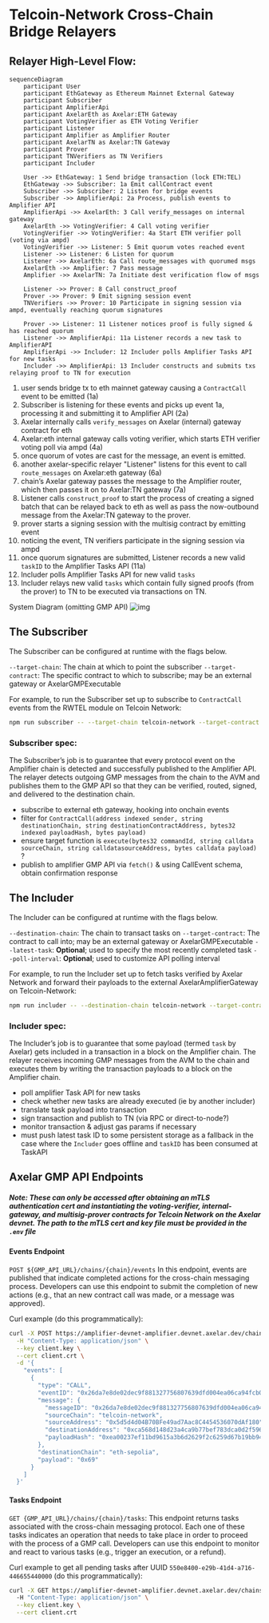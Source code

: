 # Telcoin-Network Cross-Chain Bridge Relayers

## Relayer High-Level Flow:

```mermaid
sequenceDiagram
    participant User
    participant EthGateway as Ethereum Mainnet External Gateway
    participant Subscriber
    participant AmplifierApi
    participant AxelarEth as Axelar:ETH Gateway
    participant VotingVerifier as ETH Voting Verifier
    participant Listener
    participant Amplifier as Amplifier Router
    participant AxelarTN as Axelar:TN Gateway
    participant Prover
    participant TNVerifiers as TN Verifiers
    participant Includer

    User ->> EthGateway: 1 Send bridge transaction (lock ETH:TEL)
    EthGateway ->> Subscriber: 1a Emit callContract event
    Subscriber ->> Subscriber: 2 Listen for bridge events
    Subscriber ->> AmplifierApi: 2a Process, publish events to Amplifier API
    AmplifierApi ->> AxelarEth: 3 Call verify_messages on internal gateway
    AxelarEth ->> VotingVerifier: 4 Call voting verifier
    VotingVerifier ->> VotingVerifier: 4a Start ETH verifier poll (voting via ampd)
    VotingVerifier ->> Listener: 5 Emit quorum votes reached event
    Listener ->> Listener: 6 Listen for quorum
    Listener ->> AxelarEth: 6a Call route_messages with quorumed msgs
    AxelarEth ->> Amplifier: 7 Pass message
    Amplifier ->> AxelarTN: 7a Initiate dest verification flow of msgs

    Listener ->> Prover: 8 Call construct_proof
    Prover ->> Prover: 9 Emit signing session event
    TNVerifiers ->> Prover: 10 Participate in signing session via ampd, eventually reaching quorum signatures

    Prover ->> Listener: 11 Listener notices proof is fully signed & has reached quorum
    Listener ->> AmplifierApi: 11a Listener records a new task to AmplifierAPI
    AmplifierApi ->> Includer: 12 Includer polls Amplifier Tasks API for new tasks
    Includer ->> AmplifierApi: 13 Includer constructs and submits txs relaying proof to TN for execution
```

1. user sends bridge tx to eth mainnet gateway causing a `ContractCall` event to be emitted (1a)
2. Subscriber is listening for these events and picks up event 1a, processing it and submitting it to Amplifier API (2a)
3. Axelar internally calls `verify_messages` on Axelar (internal) gateway contract for eth
4. Axelar:eth internal gateway calls voting verifier, which starts ETH verifier voting poll via ampd (4a)
5. once quorum of votes are cast for the message, an event is emitted.
6. another axelar-specific relayer "Listener" listens for this event to call `route_messages` on Axelar:eth gateway (6a)
7. chain’s Axelar gateway passes the message to the Amplifier router, which then passes it on to Axelar:TN gateway (7a)
8. Listener calls `construct_proof` to start the process of creating a signed batch that can be relayed back to eth as well as pass the now-outbound message from the Axelar:TN gateway to the prover.
9. prover starts a signing session with the multisig contract by emitting event
10. noticing the event, TN verifiers participate in the signing session via ampd
11. once quorum signatures are submitted, Listener records a new valid `taskID` to the Amplifier Tasks API (11a)
12. Includer polls Amplifier Tasks API for new valid `tasks`
13. Includer relays new valid `tasks` which contain fully signed proofs (from the prover) to TN to be executed via transactions on TN.

System Diagram (omitting GMP API)
![img](https://i.imgur.com/0tvOXdu.png)

## The Subscriber

The Subscriber can be configured at runtime with the flags below.

`--target-chain`: The chain at which to point the subscriber
`--target-contract`: The specific contract to which to subscribe; may be an external gateway or AxelarGMPExecutable

For example, to run the Subscriber set up to subscribe to `ContractCall` events from the RWTEL module on Telcoin Network:

```bash
npm run subscriber -- --target-chain telcoin-network --target-contract 0xca568d148d23a4ca9b77bef783dca0d2f5962c12
```

### Subscriber spec:

The Subscriber’s job is to guarantee that every protocol event on the Amplifier chain is detected and successfully published to the Amplifier API. The relayer detects outgoing GMP messages from the chain to the AVM and publishes them to the GMP API so that they can be verified, routed, signed, and delivered to the destination chain.

- subscribe to external eth gateway, hooking into onchain events
- filter for `ContractCall(address indexed sender, string destinationChain, string destinationContractAddress, bytes32 indexed payloadHash, bytes payload)`
- ensure target function is `execute(bytes32 commandId, string calldata sourceChain, string calldatasourceAddress, bytes calldata payload)` ?
- publish to amplifier GMP API via `fetch()` & using CallEvent schema, obtain confirmation response

## The Includer

The Includer can be configured at runtime with the flags below.

`--destination-chain`: The chain to transact tasks on
`--target-contract`: The contract to call into; may be an external gateway or AxelarGMPExecutable
`--latest-task`: **Optional**; used to specify the most recently completed task
`--poll-interval`: **Optional**; used to customize API polling interval

For example, to run the Includer set up to fetch tasks verified by Axelar Network and forward their payloads to the external AxelarAmplifierGateway on Telcoin-Network:

```bash
npm run includer -- --destination-chain telcoin-network --target-contract 0xbf02955dc36e54fe0274159dbac8a7b79b4e4dc3`
```

### Includer spec:

The Includer’s job is to guarantee that some payload (termed `task` by Axelar) gets included in a transaction in a block on the Amplifier chain. The relayer receives incoming GMP messages from the AVM to the chain and executes them by writing the transaction payloads to a block on the Amplifier chain.

- poll amplifier Task API for new tasks
- check whether new tasks are already executed (ie by another includer)
- translate task payload into transaction
- sign transaction and publish to TN (via RPC or direct-to-node?)
- monitor transaction & adjust gas params if necessary
- must push latest task ID to some persistent storage as a fallback in the case where the `Includer` goes offline and `taskID` has been consumed at TaskAPI

## Axelar GMP API Endpoints

##### Note: These can only be accessed after obtaining an mTLS authentication cert and instantiating the voting-verifier, internal-gateway, and multisig-prover contracts for Telcoin Network on the Axelar devnet. The path to the mTLS cert and key file must be provided in the `.env` file

#### Events Endpoint

`POST ${GMP_API_URL}/chains/{chain}/events`
In this endpoint, events are published that indicate completed actions for the cross-chain messaging process. Developers can use this endpoint to submit the completion of new actions (e.g., that an new contract call was made, or a message was approved).

Curl example (do this programmatically):

```bash
curl -X POST https://amplifier-devnet-amplifier.devnet.axelar.dev/chains/telcoin-network/events \
  -H "Content-Type: application/json" \
  --key client.key \
  --cert client.crt \
  -d '{
    "events": [
      {
        "type": "CALL",
        "eventID": "0x26da7e8de02dec9f881327756807639dfd004ea06ca94fcb042ad054d33a119b-76",
        "message": {
          "messageID": "0x26da7e8de02dec9f881327756807639dfd004ea06ca94fcb042ad054d33a119b-76",
          "sourceChain": "telcoin-network",
          "sourceAddress": "0x5d5d4d04B70BFe49ad7Aac8C4454536070dAf180",
          "destinationAddress": "0xca568d148d23a4ca9b77bef783dca0d2f5962c12",
          "payloadHash": "0xea00237ef11bd9615a3b6d2629f2c6259d67b19bb94947a1bd739bae3415141c"
        },
        "destinationChain": "eth-sepolia",
        "payload": "0x69"
      }
    ]
  }'
```

#### Tasks Endpoint

`GET {GMP_API_URL}/chains/{chain}/tasks`:
This endpoint returns tasks associated with the cross-chain messaging protocol. Each one of these tasks indicates an operation that needs to take place in order to proceed with the process of a GMP call. Developers can use this endpoint to monitor and react to various tasks (e.g., trigger an execution, or a refund).

Curl example to get all pending tasks after UUID `550e8400-e29b-41d4-a716-446655440000` (do this programmatically):

```bash
curl -X GET https://amplifier-devnet-amplifier.devnet.axelar.dev/chains/telcoin-network/tasks?after=550e8400-e29b-41d4-a716-446655440000&limit=20 \
  -H "Content-Type: application/json" \
  --key client.key \
  --cert client.crt
```
